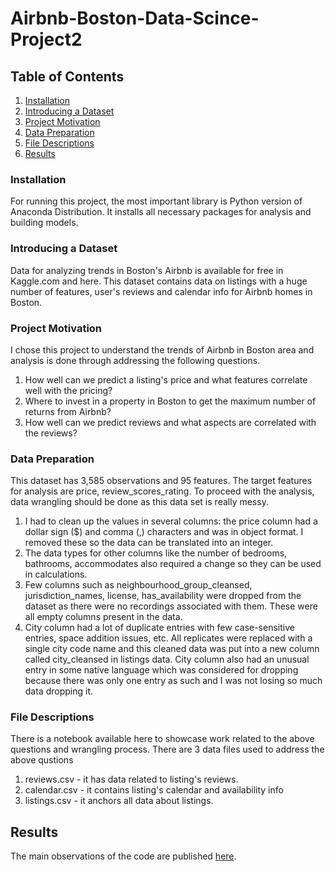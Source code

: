 # Airbnb-Boston-Data-Scince-Project2
## Table of Contents
1. [Installation](#installation)
2. [Introducing a Dataset](#dataset-introduction)
3. [Project Motivation](#project-motivation)
4. [Data Preparation](#data-preparation)
5. [File Descriptions](#files)
4. [Results](#results)

### Installation <a name="installation"></a>
For running this project, the most important library is Python version of Anaconda Distribution. It installs all necessary packages for analysis and building models. 
 
### Introducing a Dataset <a name="dataset-introduction"></a>
Data for analyzing trends in Boston's Airbnb is available for free in Kaggle.com and here. This dataset contains data on listings with a huge number of features, user's reviews and calendar info for Airbnb homes in Boston.

### Project Motivation <a name="project-motivation"></a>
I chose this project to understand the trends of Airbnb in Boston area and analysis is done through addressing the following questions.
1. How well can we predict a listing's price and what features correlate well with the pricing?
2. Where to invest in a property in Boston to get the maximum number of returns from Airbnb?
3. How well can we predict reviews and what aspects are correlated with the reviews?

### Data Preparation <a name="data-preparation"></a>
This dataset has 3,585 observations and 95 features. The target features for analysis are price, review_scores_rating. To proceed with the analysis, data wrangling should be done as this data set is really messy.

1. I had to clean up the values in several columns: the price column had a dollar sign ($) and comma (,) characters and was in object format. I removed these so the data can be translated into an integer.
2. The data types for other columns like the number of bedrooms, bathrooms, accommodates also required a change so they can be used in calculations.
3. Few columns such as neighbourhood_group_cleansed, jurisdiction_names, license, has_availability were dropped from the dataset as there were no recordings associated with them. These were all empty columns present in the data.
4. City column had a lot of duplicate entries with few case-sensitive entries, space addition issues, etc. All replicates were replaced with a single city code name and this cleaned data was put into a new column called city_cleansed in listings data. City column also had an unusual entry in some native language which was considered for dropping because there was only one entry as such and I was not losing so much data dropping it.

### File Descriptions <a name="files"></a>
There is a notebook available here to showcase work related to the above questions and wrangling process. There are 3 data files used to address the above qustions
1. reviews.csv - it has data related to listing's reviews.
2. calendar.csv - it contains listing's calendar and availability info
3. listings.csv - it anchors all data about listings.


## Results<a name="results"></a>
The main observations of the code are published [here](https://iscienceonline.wordpress.com/2019/09/01/airbnb-boston-data-science-project-blog/).
